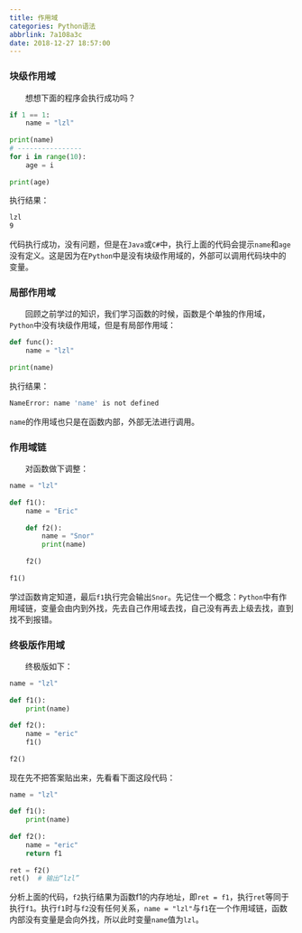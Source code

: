 ```yaml
---
title: 作用域
categories: Python语法
abbrlink: 7a108a3c
date: 2018-12-27 18:57:00
---
```

### 块级作用域

&emsp;&emsp;想想下面的程序会执行成功吗？

``` python
if 1 == 1:
    name = "lzl"
​
print(name)
# ----------------
for i in range(10):
    age = i
​
print(age)
```

执行结果：

``` bash
lzl
9
```

代码执行成功，没有问题，但是在`Java`或`C#`中，执行上面的代码会提示`name`和`age`没有定义。这是因为在`Python`中是没有块级作用域的，外部可以调用代码块中的变量。

### 局部作用域

&emsp;&emsp;回顾之前学过的知识，我们学习函数的时候，函数是个单独的作用域，`Python`中没有块级作用域，但是有局部作用域：

``` python
def func():
    name = "lzl"
​
print(name)
```

执行结果：

``` bash
NameError: name 'name' is not defined
```

`name`的作用域也只是在函数内部，外部无法进行调用。

### 作用域链

&emsp;&emsp;对函数做下调整：

``` python
name = "lzl"
​
def f1():
    name = "Eric"
​
    def f2():
        name = "Snor"
        print(name)
​
    f2()
​
f1()
```

学过函数肯定知道，最后`f1`执行完会输出`Snor`。先记住一个概念：`Python`中有作用域链，变量会由内到外找，先去自己作用域去找，自己没有再去上级去找，直到找不到报错。

### 终极版作用域

&emsp;&emsp;终极版如下：

``` python
name = "lzl"
​
def f1():
    print(name)
​
def f2():
    name = "eric"
    f1()
​
f2()
```

现在先不把答案贴出来，先看看下面这段代码：

``` python
name = "lzl"
​
def f1():
    print(name)
​
def f2():
    name = "eric"
    return f1
​
ret = f2()
ret()  # 输出“lzl”
```

分析上面的代码，`f2`执行结果为函数f1的内存地址，即`ret = f1`，执行`ret`等同于执行`f1`。执行`f1`时与`f2`没有任何关系，`name = "lzl"`与`f1`在一个作用域链，函数内部没有变量是会向外找，所以此时变量`name`值为`lzl`。
